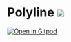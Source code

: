 # Polyline [![](https://img.shields.io/static/v1?label=Sponsor&message=%E2%9D%A4&logo=GitHub&color=%23fe8e86)](https://github.com/sponsors/satheshsat)
[![Open in Gitpod](https://gitpod.io/button/open-in-gitpod.svg)](https://gitpod.io/#https://github.com/satheshsat/polyline)
